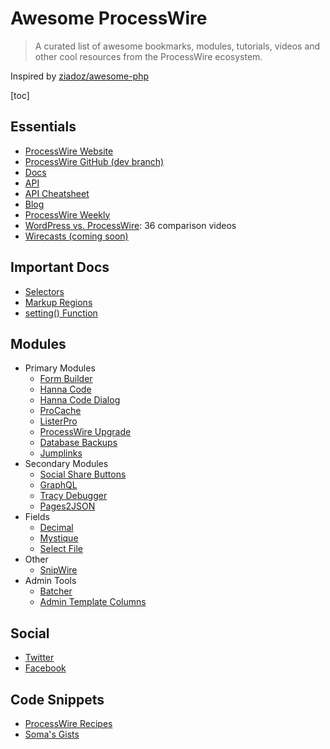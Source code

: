 Awesome ProcessWire
===================

> A curated list of awesome bookmarks, modules, tutorials, videos and other cool resources from the ProcessWire ecosystem.

Inspired by [ziadoz/awesome-php](https://github.com/ziadoz/awesome-php)

[toc]

## Essentials
* [ProcessWire Website](https://processwire.com/)
* [ProcessWire GitHub (dev branch)](https://github.com/processwire/processwire/tree/dev)
* [Docs](https://processwire.com/docs/)
* [API](https://processwire.com/api/ref/)
* [API Cheatsheet](https://cheatsheet.processwire.com/)
* [Blog](https://processwire.com/blog/)
* [ProcessWire Weekly](https://weekly.pw/)
* [WordPress vs. ProcessWire](https://www.youtube.com/playlist?list=PLOrdUWNK38ibz8U_5Vq4zSPZfvFKzUuiT): 36 comparison videos
* [Wirecasts (coming soon)](https://wirecasts.com/)

## Important Docs

- [Selectors](https://processwire.com/docs/selectors/)
- [Markup Regions](https://processwire.com/docs/front-end/output/markup-regions/)
- [setting() Function](https://processwire.com/api/ref/functions/setting/)

## Modules
* Primary Modules
  * [Form Builder](https://modules.processwire.com/modules/form-builder/)
  * [Hanna Code](https://modules.processwire.com/modules/process-hanna-code/)
  * [Hanna Code Dialog](https://modules.processwire.com/modules/hanna-code-dialog/)
  * [ProCache](https://modules.processwire.com/modules/pro-cache/)
  * [ListerPro](https://processwire.com/store/lister-pro/)
  * [ProcessWire Upgrade](https://modules.processwire.com/modules/process-wire-upgrade/)
  * [Database Backups](https://modules.processwire.com/modules/process-database-backups/)
  * [Jumplinks](https://modules.processwire.com/modules/process-jumplinks/)
* Secondary Modules
  * [Social Share Buttons](https://modules.processwire.com/modules/markup-social-share-buttons/)
  * [GraphQL](https://modules.processwire.com/modules/process-graph-ql/)
  * [Tracy Debugger](https://modules.processwire.com/modules/tracy-debugger/)
  * [Pages2JSON](https://github.com/IDT-media/Pages2JSON)
* Fields
  * [Decimal](https://modules.processwire.com/modules/fieldtype-decimal/)
  * [Mystique](https://modules.processwire.com/modules/mystique/)
  * [Select File](https://modules.processwire.com/modules/fieldtype-select-file/)
* Other
  * [SnipWire](https://github.com/gadgetto/SnipWire)
* Admin Tools
  * [Batcher](https://modules.processwire.com/modules/process-batcher/)
  * [Admin Template Columns](https://modules.processwire.com/modules/admin-template-columns/)

## Social
* [Twitter](https://twitter.com/processwire)
* [Facebook](https://www.facebook.com/groups/265558090161714/)

## Code Snippets
* [ProcessWire Recipes](https://processwire-recipes.com/)
* [Soma's Gists](https://gist.github.com/somatonic)

